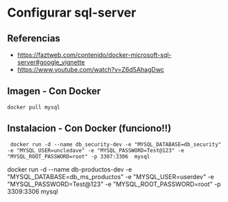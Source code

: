 # Configurar sql-server
## Referencias

* https://faztweb.com/contenido/docker-microsoft-sql-server#google_vignette
* https://www.youtube.com/watch?v=Z6d5AhagDwc

## Imagen - Con Docker
```
docker pull mysql
```

## Instalacion - Con Docker (funciono!!)
```
 docker run -d --name db_security-dev -e "MYSQL_DATABASE=db_security" -e "MYSQL_USER=uncledave" -e "MYSQL_PASSWORD=Test@123" -e "MYSQL_ROOT_PASSWORD=root" -p 3307:3306  mysql

```

 docker run -d --name db-productos-dev -e "MYSQL_DATABASE=db_ms_productos" -e "MYSQL_USER=userdev" -e "MYSQL_PASSWORD=Test@123" -e "MYSQL_ROOT_PASSWORD=root" -p 3309:3306  mysql
